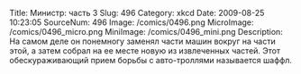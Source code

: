 Title: Министр: часть 3 
Slug: 496 
Category: xkcd 
Date: 2009-08-25 10:23:05 
SourceNum: 496 
Image: /comics/0496.png 
MicroImage: /comics/0496_micro.png 
MiniImage: /comics/0496_mini.png 
Description: На самом деле он понемногу заменял части машин вокруг на части этой, а затем собрал на ее месте новую из извлеченных частей. Этот обескураживающий прием борьбы с авто-троллями называется шаффл. 

